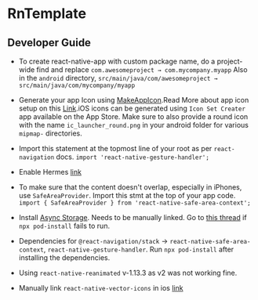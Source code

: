 # RnTemplate

## Developer Guide

-   To create react-native-app with custom package name, do a project-wide find and replace ```com.awesomeproject → com.mycompany.myapp``` Also in the `android` directory,
```src/main/java/com/awesomeproject → src/main/java/com/mycompany/myapp```

-   Generate your app Icon using [MakeAppIcon](https://makeappicon.com/).Read More about app icon setup on this [Link](https://aboutreact.com/react-native-change-app-icon/).iOS icons can be generated using `Icon Set Creater` app available on the App Store. Make sure to also provide a round icon with the name `ic_launcher_round.png` in your android folder for various `mipmap-` directories.

- Import this statement at the topmost line of your root as per `react-navigation` docs.
```import 'react-native-gesture-handler';```

-   Enable Hermes [link](https://reactnative.dev/docs/hermes)

-   To make sure that the content doesn't overlap, especially in iPhones, use `SafeAreaProvider`. Import this stmt at the top of your app code.
```import { SafeAreaProvider } from 'react-native-safe-area-context';```

-   Install [Async Storage](https://react-native-async-storage.github.io/async-storage/). Needs to be manually linked. Go to [this thread](https://stackoverflow.com/questions/61479644/invalid-podfile-file-unable-to-locate-the-executable-node) if `npx pod-install` fails to run.

-   Dependencies for `@react-navigation/stack` -> `react-native-safe-area-context`, `react-native-gesture-handler`. Run `npx pod-install` after installing the dependencies.

- Using `react-native-reanimated` v-1.13.3 as v2 was not working fine.

- Manually link `react-native-vector-icons` in ios [link](https://medium.com/@vimniky/how-to-use-vector-icons-in-your-react-native-project-8212ac6a8f06)

